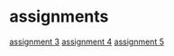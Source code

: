 # assignments

[assignment 3](https://github.com/theodosis23/assignments/blob/master/assignment3%20(3).ipynb)
[assignment 4](https://github.com/theodosis23/assignments/blob/master/assignment4%20(1)%20(2)%20submit%20(3).ipynb)
[assignment 5](https://github.com/theodosis23/assignments/blob/master/graded_assignment_1%20(1).Rmd)
